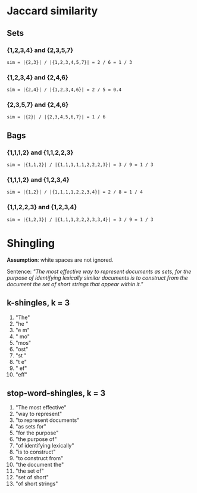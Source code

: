 # Jaccard similarity

## Sets

### {1,2,3,4} and {2,3,5,7}
```
sim = |{2,3}| / |{1,2,3,4,5,7}| = 2 / 6 = 1 / 3
```
### {1,2,3,4} and {2,4,6}
```
sim = |{2,4}| / |{1,2,3,4,6}| = 2 / 5 = 0.4
```
### {2,3,5,7} and {2,4,6}
```
sim = |{2}| / |{2,3,4,5,6,7}| = 1 / 6
```

## Bags

### {1,1,1,2} and {1,1,2,2,3}
```
sim = |{1,1,2}| / |{1,1,1,1,1,2,2,2,3}| = 3 / 9 = 1 / 3
```
### {1,1,1,2} and {1,2,3,4}
```
sim = |{1,2}| / |{1,1,1,1,2,2,3,4}| = 2 / 8 = 1 / 4
```
### {1,1,2,2,3} and {1,2,3,4}
```
sim = |{1,2,3}| / |{1,1,1,2,2,2,3,3,4}| = 3 / 9 = 1 / 3
```


# Shingling

**Assumption**: white spaces are not ignored.

Sentence: *"The most effective way to represent documents as sets, for
the purpose of identifying lexically similar documents is to construct
from the document the set of short strings that appear within it."*

## k-shingles, k = 3
1. "The"
2. "he "
3. "e m"
4. " mo"
5. "mos"
6. "ost"
7. "st "
8. "t e"
9. " ef"
10. "eff"

## stop-word-shingles, k = 3
1. "The most effective"
2. "way to represent"
3. "to represent documents"
4. "as sets for"
5. "for the purpose"
6. "the purpose of"
7. "of identifying lexically"
8. "is to construct"
9. "to construct from"
10. "the document the"
11. "the set of"
12. "set of short"
13. "of short strings"


